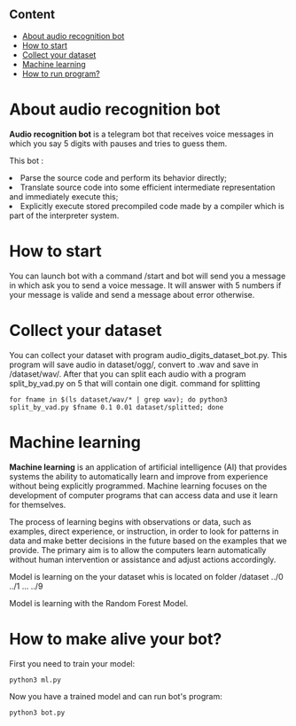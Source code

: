 ## Content
* [About audio recognition bot](#basics)
* [How to start](#purpose)
* [Collect your dataset](#assign)
* [Machine learning](#ml)
* [How to run program?](#run)

# <a name="basics"></a> About audio recognition bot

**Audio recognition bot** is a telegram bot that receives voice messages in which you say 5 digits with pauses and tries to guess them.

This bot :

<li> Parse the source code and perform its behavior directly;
<li> Translate source code into some efficient intermediate representation and immediately execute this;
<li> Explicitly execute stored precompiled code made by a compiler which is part of the interpreter system.

#  <a name="purpose"></a> How to start

You can launch bot with a command /start and bot will send you a message in which ask you to send a voice message.
It will answer with 5 numbers if your message is valide and send a message about error otherwise.


# <a name="assign"></a> Collect your dataset

You can collect your dataset with program audio_digits_dataset_bot.py.
This program will save audio in dataset/ogg/, convert to .wav and save in /dataset/wav/.
After that you can split each audio with a program split_by_vad.py on 5 that will contain one digit.
command for splitting
```
for fname in $(ls dataset/wav/* | grep wav); do python3 split_by_vad.py $fname 0.1 0.01 dataset/splitted; done
```
# <a name="ml"></a> Machine learning

**Machine learning** is an application of artificial intelligence (AI) that provides systems the ability to automatically learn and improve from experience without being explicitly programmed. Machine learning focuses on the development of computer programs that can access data and use it learn for themselves.

The process of learning begins with observations or data, such as examples, direct experience, or instruction, in order to look for patterns in data and make better decisions in the future based on the examples that we provide. The primary aim is to allow the computers learn automatically without human intervention or assistance and adjust actions accordingly.

Model is learning on the your dataset whis is located on folder
/dataset
../0
../1
...
../9

Model is learning with the Random Forest Model.

# <a name="run"></a> How to make alive your bot?

First you need to train your model:
```
python3 ml.py
```
Now you have a trained model and can run bot's program:
```
python3 bot.py
```


